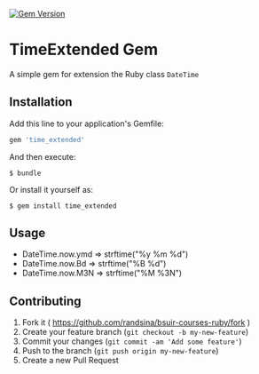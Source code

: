 [![Gem Version](https://badge.fury.io/rb/time_extended.svg)](http://badge.fury.io/rb/time_extended)

# TimeExtended Gem

A simple gem for extension the Ruby class `DateTime`

## Installation

Add this line to your application's Gemfile:

```ruby
gem 'time_extended'
```

And then execute:

    $ bundle

Or install it yourself as:

    $ gem install time_extended

## Usage

* DateTime.now.ymd => strftime("%y %m %d")
* DateTime.now.Bd => strftime("%B %d")
* DateTime.now.M3N => strftime("%M %3N")

## Contributing

1. Fork it ( https://github.com/randsina/bsuir-courses-ruby/fork )
2. Create your feature branch (`git checkout -b my-new-feature`)
3. Commit your changes (`git commit -am 'Add some feature'`)
4. Push to the branch (`git push origin my-new-feature`)
5. Create a new Pull Request
